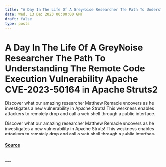 ```yaml
---
title: "A Day In The Life Of A GreyNoise Researcher The Path To Understanding The Remote Code Execution Vulnerability Apache CVE-2023-50164 in Apache Struts2"
date: Wed, 13 Dec 2023 00:00:00 GMT
draft: false
type: posts
---
```

# A Day In The Life Of A GreyNoise Researcher The Path To Understanding The Remote Code Execution Vulnerability Apache CVE-2023-50164 in Apache Struts2





Discover what our amazing researcher Matthew Remacle uncovers as he investigates a new vulnerability in Apache Struts! This weakness enables attackers to remotely drop and call a web shell through a public interface.

Discover what our amazing researcher Matthew Remacle uncovers as he investigates a new vulnerability in Apache Struts! This weakness enables attackers to remotely drop and call a web shell through a public interface.

#### [Source](https://www.greynoise.io/blog/a-day-in-the-life-of-a-greynoise-researcher-the-path-to-understanding-the-remote-code-execution-vulnerability-apache-cve-2023-50164-in-apache-struts2)

<br/>
---
